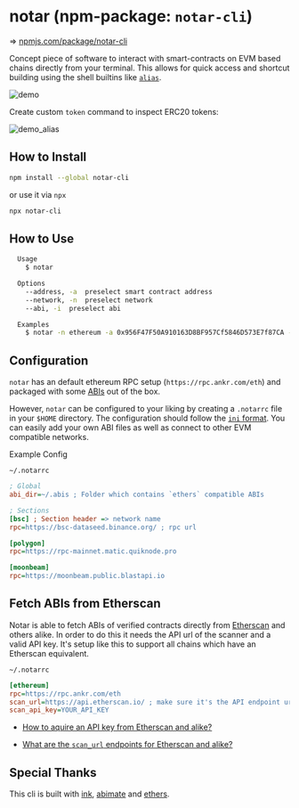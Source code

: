 # notar (npm-package: `notar-cli`)

=> [npmjs.com/package/notar-cli](https://www.npmjs.com/package/notar-cli)

Concept piece of software to interact with smart-contracts on EVM based chains directly from your terminal. This allows for quick access and shortcut building using the shell builtins like [`alias`](https://man7.org/linux/man-pages/man1/alias.1p.html).

![demo](https://user-images.githubusercontent.com/7098556/192083999-e831199f-2479-4ed3-aef9-2f849975f2ae.gif)

Create custom `token` command to inspect ERC20 tokens:

![demo_alias](https://user-images.githubusercontent.com/7098556/192084005-57dd3ee0-51ef-4f14-9e81-0f9a7ed69ff8.gif)

## How to Install

```sh
npm install --global notar-cli
```

or use it via `npx`

```sh
npx notar-cli
```

## How to Use

```sh
  Usage
    $ notar

  Options
    --address, -a  preselect smart contract address
    --network, -n  preselect network
    --abi, -i  preselect abi

  Examples
    $ notar -n ethereum -a 0x956F47F50A910163D8BF957Cf5846D573E7f87CA -i ERC20
```

## Configuration

`notar` has an default ethereum RPC setup (`https://rpc.ankr.com/eth`) and packaged with some [ABIs](https://github.com/peetzweg/notar/blob/6647ccdb9b5b6532bcf681580bbb93477a219aa9/packages/cli/src/components/ABISelect.tsx#L8-L13) out of the box.

However, `notar` can be configured to your liking by creating a `.notarrc` file in your `$HOME` directory. The configuration should follow the [`ini` format](https://en.wikipedia.org/wiki/INI_file). You can easily add your own ABI files as well as connect to other EVM compatible networks.

Example Config

`~/.notarrc`

```ini
; Global
abi_dir=~/.abis ; Folder which contains `ethers` compatible ABIs

; Sections
[bsc] ; Section header => network name
rpc=https://bsc-dataseed.binance.org/ ; rpc url

[polygon]
rpc=https://rpc-mainnet.matic.quiknode.pro

[moonbeam]
rpc=https://moonbeam.public.blastapi.io
```

## Fetch ABIs from Etherscan

Notar is able to fetch ABIs of verified contracts directly from [Etherscan](https://etherscan.io/) and others alike. In order to do this it needs the API url of the scanner and a valid API key. It's setup like this to support all chains which have an Etherscan equivalent.

`~/.notarrc`

```ini
[ethereum]
rpc=https://rpc.ankr.com/eth
scan_url=https://api.etherscan.io/ ; make sure it's the API endpoint url not the actual scanner website url.
scan_api_key=YOUR_API_KEY
```

+ [How to aquire an API key from Etherscan and alike?](https://docs.etherscan.io/getting-started/viewing-api-usage-statistics)

+ [What are the `scan_url` endpoints for Etherscan and alike?](https://docs.etherscan.io/getting-started/endpoint-urls)

## Special Thanks

This cli is built with [ink](https://github.com/vadimdemedes/ink), [abimate](https://github.com/peetzweg/abimate) and [ethers](https://github.com/ethers-io/ethers.js/).
